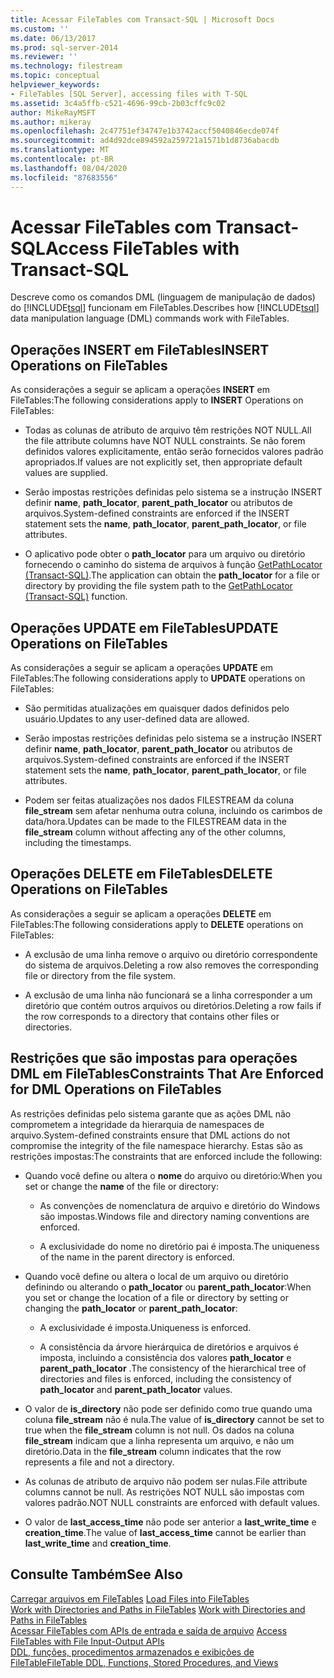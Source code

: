 ```yaml
---
title: Acessar FileTables com Transact-SQL | Microsoft Docs
ms.custom: ''
ms.date: 06/13/2017
ms.prod: sql-server-2014
ms.reviewer: ''
ms.technology: filestream
ms.topic: conceptual
helpviewer_keywords:
- FileTables [SQL Server], accessing files with T-SQL
ms.assetid: 3c4a5ffb-c521-4696-99cb-2b03cffc9c02
author: MikeRayMSFT
ms.author: mikeray
ms.openlocfilehash: 2c47751ef34747e1b3742accf5040846ecde074f
ms.sourcegitcommit: ad4d92dce894592a259721a1571b1d8736abacdb
ms.translationtype: MT
ms.contentlocale: pt-BR
ms.lasthandoff: 08/04/2020
ms.locfileid: "87683556"
---
```

# <a name="access-filetables-with-transact-sql"></a><span data-ttu-id="9d968-102">Acessar FileTables com Transact-SQL</span><span class="sxs-lookup"><span data-stu-id="9d968-102">Access FileTables with Transact-SQL</span></span>
  <span data-ttu-id="9d968-103">Descreve como os comandos DML (linguagem de manipulação de dados) do [!INCLUDE[tsql](../../includes/tsql-md.md)] funcionam em FileTables.</span><span class="sxs-lookup"><span data-stu-id="9d968-103">Describes how [!INCLUDE[tsql](../../includes/tsql-md.md)] data manipulation language (DML) commands work with FileTables.</span></span>  
  
##  <a name="insert-operations-on-filetables"></a><a name="BasicsInsert"></a> <span data-ttu-id="9d968-104">Operações INSERT em FileTables</span><span class="sxs-lookup"><span data-stu-id="9d968-104">INSERT Operations on FileTables</span></span>  
 <span data-ttu-id="9d968-105">As considerações a seguir se aplicam a operações **INSERT** em FileTables:</span><span class="sxs-lookup"><span data-stu-id="9d968-105">The following considerations apply to **INSERT** Operations on FileTables:</span></span>  
  
-   <span data-ttu-id="9d968-106">Todas as colunas de atributo de arquivo têm restrições NOT NULL.</span><span class="sxs-lookup"><span data-stu-id="9d968-106">All the file attribute columns have NOT NULL constraints.</span></span> <span data-ttu-id="9d968-107">Se não forem definidos valores explicitamente, então serão fornecidos valores padrão apropriados.</span><span class="sxs-lookup"><span data-stu-id="9d968-107">If values are not explicitly set, then appropriate default values are supplied.</span></span>  
  
-   <span data-ttu-id="9d968-108">Serão impostas restrições definidas pelo sistema se a instrução INSERT definir **name**, **path_locator**, **parent_path_locator** ou atributos de arquivos.</span><span class="sxs-lookup"><span data-stu-id="9d968-108">System-defined constraints are enforced if the INSERT statement sets the **name**, **path_locator**, **parent_path_locator**, or file attributes.</span></span>  
  
-   <span data-ttu-id="9d968-109">O aplicativo pode obter o **path_locator** para um arquivo ou diretório fornecendo o caminho do sistema de arquivos à função [GetPathLocator &#40;Transact-SQL&#41;](/sql/relational-databases/system-functions/getpathlocator-transact-sql).</span><span class="sxs-lookup"><span data-stu-id="9d968-109">The application can obtain the **path_locator** for a file or directory by providing the file system path to the [GetPathLocator &#40;Transact-SQL&#41;](/sql/relational-databases/system-functions/getpathlocator-transact-sql) function.</span></span>  
  
##  <a name="update-operations-on-filetables"></a><a name="BasicsUpdate"></a> <span data-ttu-id="9d968-110">Operações UPDATE em FileTables</span><span class="sxs-lookup"><span data-stu-id="9d968-110">UPDATE Operations on FileTables</span></span>  
 <span data-ttu-id="9d968-111">As considerações a seguir se aplicam a operações **UPDATE** em FileTables:</span><span class="sxs-lookup"><span data-stu-id="9d968-111">The following considerations apply to **UPDATE** operations on FileTables:</span></span>  
  
-   <span data-ttu-id="9d968-112">São permitidas atualizações em quaisquer dados definidos pelo usuário.</span><span class="sxs-lookup"><span data-stu-id="9d968-112">Updates to any user-defined data are allowed.</span></span>  
  
-   <span data-ttu-id="9d968-113">Serão impostas restrições definidas pelo sistema se a instrução INSERT definir **name**, **path_locator**, **parent_path_locator** ou atributos de arquivos.</span><span class="sxs-lookup"><span data-stu-id="9d968-113">System-defined constraints are enforced if the INSERT statement sets the **name**, **path_locator**, **parent_path_locator**, or file attributes.</span></span>  
  
-   <span data-ttu-id="9d968-114">Podem ser feitas atualizações nos dados FILESTREAM da coluna **file_stream** sem afetar nenhuma outra coluna, incluindo os carimbos de data/hora.</span><span class="sxs-lookup"><span data-stu-id="9d968-114">Updates can be made to the FILESTREAM data in the **file_stream** column without affecting any of the other columns, including the timestamps.</span></span>  
  
##  <a name="delete-operations-on-filetables"></a><a name="BasicsDelete"></a> <span data-ttu-id="9d968-115">Operações DELETE em FileTables</span><span class="sxs-lookup"><span data-stu-id="9d968-115">DELETE Operations on FileTables</span></span>  
 <span data-ttu-id="9d968-116">As considerações a seguir se aplicam a operações **DELETE** em FileTables:</span><span class="sxs-lookup"><span data-stu-id="9d968-116">The following considerations apply to **DELETE** operations on FileTables:</span></span>  
  
-   <span data-ttu-id="9d968-117">A exclusão de uma linha remove o arquivo ou diretório correspondente do sistema de arquivos.</span><span class="sxs-lookup"><span data-stu-id="9d968-117">Deleting a row also removes the corresponding file or directory from the file system.</span></span>  
  
-   <span data-ttu-id="9d968-118">A exclusão de uma linha não funcionará se a linha corresponder a um diretório que contém outros arquivos ou diretórios.</span><span class="sxs-lookup"><span data-stu-id="9d968-118">Deleting a row fails if the row corresponds to a directory that contains other files or directories.</span></span>  
  
##  <a name="constraints-that-are-enforced-for-dml-operations-on-filetables"></a><a name="BasicsConstraints"></a> <span data-ttu-id="9d968-119">Restrições que são impostas para operações DML em FileTables</span><span class="sxs-lookup"><span data-stu-id="9d968-119">Constraints That Are Enforced for DML Operations on FileTables</span></span>  
 <span data-ttu-id="9d968-120">As restrições definidas pelo sistema garante que as ações DML não comprometem a integridade da hierarquia de namespaces de arquivo.</span><span class="sxs-lookup"><span data-stu-id="9d968-120">System-defined constraints ensure that DML actions do not compromise the integrity of the file namespace hierarchy.</span></span> <span data-ttu-id="9d968-121">Estas são as restrições impostas:</span><span class="sxs-lookup"><span data-stu-id="9d968-121">The constraints that are enforced include the following:</span></span>  
  
-   <span data-ttu-id="9d968-122">Quando você define ou altera o **nome** do arquivo ou diretório:</span><span class="sxs-lookup"><span data-stu-id="9d968-122">When you set or change the **name** of the file or directory:</span></span>  
  
    -   <span data-ttu-id="9d968-123">As convenções de nomenclatura de arquivo e diretório do Windows são impostas.</span><span class="sxs-lookup"><span data-stu-id="9d968-123">Windows file and directory naming conventions are enforced.</span></span>  
  
    -   <span data-ttu-id="9d968-124">A exclusividade do nome no diretório pai é imposta.</span><span class="sxs-lookup"><span data-stu-id="9d968-124">The uniqueness of the name in the parent directory is enforced.</span></span>  
  
-   <span data-ttu-id="9d968-125">Quando você define ou altera o local de um arquivo ou diretório definindo ou alterando o **path_locator** ou **parent_path_locator**:</span><span class="sxs-lookup"><span data-stu-id="9d968-125">When you set or change the location of a file or directory by setting or changing the **path_locator** or **parent_path_locator**:</span></span>  
  
    -   <span data-ttu-id="9d968-126">A exclusividade é imposta.</span><span class="sxs-lookup"><span data-stu-id="9d968-126">Uniqueness is enforced.</span></span>  
  
    -   <span data-ttu-id="9d968-127">A consistência da árvore hierárquica de diretórios e arquivos é imposta, incluindo a consistência dos valores **path_locator** e **parent_path_locator** .</span><span class="sxs-lookup"><span data-stu-id="9d968-127">The consistency of the hierarchical tree of directories and files is enforced, including the consistency of **path_locator** and **parent_path_locator** values.</span></span>  
  
-   <span data-ttu-id="9d968-128">O valor de **is_directory** não pode ser definido como true quando uma coluna **file_stream** não é nula.</span><span class="sxs-lookup"><span data-stu-id="9d968-128">The value of **is_directory** cannot be set to true when the **file_stream** column is not null.</span></span> <span data-ttu-id="9d968-129">Os dados na coluna **file_stream** indicam que a linha representa um arquivo, e não um diretório.</span><span class="sxs-lookup"><span data-stu-id="9d968-129">Data in the **file_stream** column indicates that the row represents a file and not a directory.</span></span>  
  
-   <span data-ttu-id="9d968-130">As colunas de atributo de arquivo não podem ser nulas.</span><span class="sxs-lookup"><span data-stu-id="9d968-130">File attribute columns cannot be null.</span></span> <span data-ttu-id="9d968-131">As restrições NOT NULL são impostas com valores padrão.</span><span class="sxs-lookup"><span data-stu-id="9d968-131">NOT NULL constraints are enforced with default values.</span></span>  
  
-   <span data-ttu-id="9d968-132">O valor de **last_access_time** não pode ser anterior a **last_write_time** e **creation_time**.</span><span class="sxs-lookup"><span data-stu-id="9d968-132">The value of **last_access_time** cannot be earlier than **last_write_time** and **creation_time**.</span></span>  
  
## <a name="see-also"></a><span data-ttu-id="9d968-133">Consulte Também</span><span class="sxs-lookup"><span data-stu-id="9d968-133">See Also</span></span>  
 <span data-ttu-id="9d968-134">[Carregar arquivos em FileTables](load-files-into-filetables.md) </span><span class="sxs-lookup"><span data-stu-id="9d968-134">[Load Files into FileTables](load-files-into-filetables.md) </span></span>  
 <span data-ttu-id="9d968-135">[Work with Directories and Paths in FileTables](work-with-directories-and-paths-in-filetables.md) </span><span class="sxs-lookup"><span data-stu-id="9d968-135">[Work with Directories and Paths in FileTables](work-with-directories-and-paths-in-filetables.md) </span></span>  
 <span data-ttu-id="9d968-136">[Acessar FileTables com APIs de entrada e saída de arquivo](access-filetables-with-file-input-output-apis.md) </span><span class="sxs-lookup"><span data-stu-id="9d968-136">[Access FileTables with File Input-Output APIs](access-filetables-with-file-input-output-apis.md) </span></span>  
 [<span data-ttu-id="9d968-137">DDL, funções, procedimentos armazenados e exibições de FileTable</span><span class="sxs-lookup"><span data-stu-id="9d968-137">FileTable DDL, Functions, Stored Procedures, and Views</span></span>](../views/views.md)  
  
  
